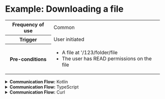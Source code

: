 # Example: Downloading a file

<table>
<tr><th>Frequency of use</th><td>Common</td></tr>
<tr><th>Trigger</th><td>User initiated</td></tr>
<tr><th>Pre-conditions</th><td><ul>
<li>A file at '/123/folder/file</li>
<li>The user has READ permissions on the file</li>
</ul></td></tr>
</table>
<details>
<summary>
<b>Communication Flow:</b> Kotlin
</summary>

```kotlin
Files.createDownload.call(
    bulkRequestOf(FilesCreateDownloadRequestItem(
        id = "/123/folder/file", 
    )),
    user
).orThrow()

/*
BulkResponse(
    responses = listOf(FilesCreateDownloadResponseItem(
        endpoint = "https://provider.example.com/ucloud/example-provider/download?token=d293435e94734c91394f17bb56268d3161c7f069", 
    )), 
)
*/

/* The user can now download the file through normal HTTP(s) GET at the provided endpoint */

```


</details>

<details>
<summary>
<b>Communication Flow:</b> TypeScript
</summary>

```typescript
// Authenticated as user
await callAPI(FilesApi.createDownload(
    {
        "items": [
            {
                "id": "/123/folder/file"
            }
        ]
    }
);

/*
{
    "responses": [
        {
            "endpoint": "https://provider.example.com/ucloud/example-provider/download?token=d293435e94734c91394f17bb56268d3161c7f069"
        }
    ]
}
*/

/* The user can now download the file through normal HTTP(s) GET at the provided endpoint */

```


</details>

<details>
<summary>
<b>Communication Flow:</b> Curl
</summary>

```bash
# ------------------------------------------------------------------------------------------------------
# $host is the UCloud instance to contact. Example: 'http://localhost:8080' or 'https://cloud.sdu.dk'
# $accessToken is a valid access-token issued by UCloud
# ------------------------------------------------------------------------------------------------------

# Authenticated as user
curl -XPOST -H "Authorization: Bearer $accessToken" -H "Content-Type: content-type: application/json; charset=utf-8" "$host/api/files/download" -d '{
    "items": [
        {
            "id": "/123/folder/file"
        }
    ]
}'


# {
#     "responses": [
#         {
#             "endpoint": "https://provider.example.com/ucloud/example-provider/download?token=d293435e94734c91394f17bb56268d3161c7f069"
#         }
#     ]
# }

# The user can now download the file through normal HTTP(s) GET at the provided endpoint

```


</details>

